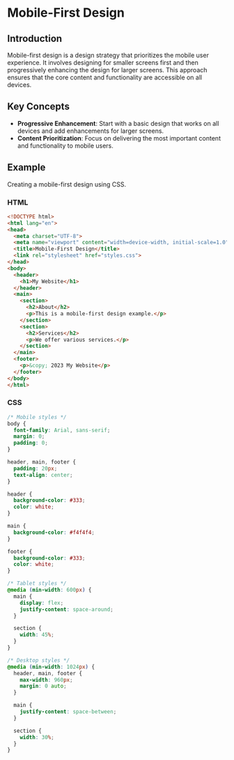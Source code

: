 # Mobile-First Design

## Introduction

Mobile-first design is a design strategy that prioritizes the mobile user experience. It involves designing for smaller screens first and then progressively enhancing the design for larger screens. This approach ensures that the core content and functionality are accessible on all devices.

## Key Concepts

- **Progressive Enhancement**: Start with a basic design that works on all devices and add enhancements for larger screens.
- **Content Prioritization**: Focus on delivering the most important content and functionality to mobile users.

## Example

Creating a mobile-first design using CSS.

### HTML

```html
<!DOCTYPE html>
<html lang="en">
<head>
  <meta charset="UTF-8">
  <meta name="viewport" content="width=device-width, initial-scale=1.0">
  <title>Mobile-First Design</title>
  <link rel="stylesheet" href="styles.css">
</head>
<body>
  <header>
    <h1>My Website</h1>
  </header>
  <main>
    <section>
      <h2>About</h2>
      <p>This is a mobile-first design example.</p>
    </section>
    <section>
      <h2>Services</h2>
      <p>We offer various services.</p>
    </section>
  </main>
  <footer>
    <p>&copy; 2023 My Website</p>
  </footer>
</body>
</html>
```

### CSS

```css
/* Mobile styles */
body {
  font-family: Arial, sans-serif;
  margin: 0;
  padding: 0;
}

header, main, footer {
  padding: 20px;
  text-align: center;
}

header {
  background-color: #333;
  color: white;
}

main {
  background-color: #f4f4f4;
}

footer {
  background-color: #333;
  color: white;
}

/* Tablet styles */
@media (min-width: 600px) {
  main {
    display: flex;
    justify-content: space-around;
  }

  section {
    width: 45%;
  }
}

/* Desktop styles */
@media (min-width: 1024px) {
  header, main, footer {
    max-width: 960px;
    margin: 0 auto;
  }

  main {
    justify-content: space-between;
  }

  section {
    width: 30%;
  }
}
